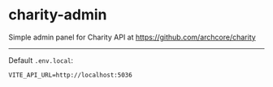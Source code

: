# charity-admin

Simple admin panel for Charity API at https://github.com/archcore/charity

---

Default `.env.local`:

```
VITE_API_URL=http://localhost:5036
```